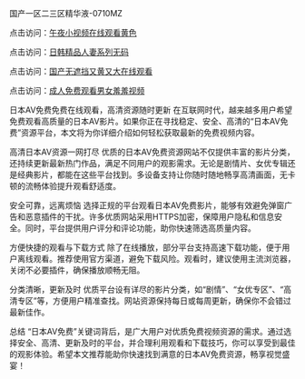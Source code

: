 国产一区二三区精华液-0710MZ

点击访问：<a href="https://heiliaoga6s9v.pages.dev">午夜小视频在线观看黄色</a>

点击访问：<a href="https://heiliaoow5kzm.pages.dev">日韩精品人妻系列无码</a>

点击访问：<a href="https://heiliaozj3tjd.pages.dev">国产无遮挡又黄又大在线观看</a>

点击访问：<a href="https://heiliaoxqkkct.pages.dev">成人免费观看男女羞羞视频</a>

日本AV免费免费在线观看，高清资源随时更新
在互联网时代，越来越多用户希望免费观看高质量的日本AV影片。如果你正在寻找稳定、安全、高清的“日本AV免费”资源平台，本文将为你详细介绍如何轻松获取最新的免费视频内容。

高清日本AV资源一网打尽
优质的日本AV免费资源网站不仅提供丰富的影片分类，还持续更新最新热门作品，满足不同用户的观影需求。无论是剧情片、女优专辑还是经典影片，都能在这些平台找到。多设备支持让你随时随地畅享高清画面，无卡顿的流畅体验提升观看舒适度。

安全可靠，远离烦恼
选择正规的平台观看日本AV免费影片，能够有效避免弹窗广告和恶意插件的干扰。许多优质网站采用HTTPS加密，保障用户隐私和信息安全。同时，平台提供用户评分和评论功能，助你快速筛选高质量内容。

方便快捷的观看与下载方式
除了在线播放，部分平台支持高速下载功能，便于用户离线观看。推荐使用官方渠道，避免下载风险。观看时，建议使用主流浏览器，关闭不必要插件，确保播放顺畅无阻。

分类清晰，更新及时
优质平台设有详尽的影片分类，如“剧情”、“女优专区”、“高清专区”等，方便用户精准查找。网站资源保持每日或每周更新，确保你不会错过最新佳作。

总结
“日本AV免费”关键词背后，是广大用户对优质免费视频资源的需求。通过选择安全、高清、更新及时的平台，并合理利用观看和下载技巧，你可以享受到最佳的观影体验。希望本文推荐能助你快速找到满意的日本AV免费资源，畅享视觉盛宴！

<span style="display:none;">[Canonical link]( https://github.com/pls20250710/riben43215 ）</span>
